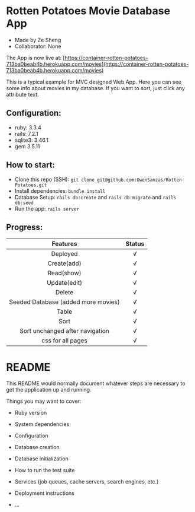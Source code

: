 # Rotten Potatoes Movie Database App
- Made by Ze Sheng
- Collaborator: None

The App is now live at: [https://container-rotten-potatoes-713ba0beab4b.herokuapp.com/movies](https://container-rotten-potatoes-713ba0beab4b.herokuapp.com/movies)

This is a typical example for MVC designed Web App. Here you can see some info about movies in my database. If you want to sort, just click any attribute text.

## Configuration:
- ruby: 3.3.4
- rails: 7.2.1
- sqlite3: 3.46.1
- gem 3.5.11

## How to start:
- Clone this repo (SSH):
  `git clone git@github.com:OwenSanzas/Rotten-Potatoes.git`
- Install dependencies:
  `bundle install`
- Database Setup:
  `rails db:create` and `rails db:migrate` and `rails db:seed`
- Run the app:
  `rails server`

## Progress:
|      Features      | Status |
|:------------------:|:------:|
|       Deployed       |   √    |
|       Create(add)       |   √    |
|        Read(show)        |   √    |
|        Update(edit)        |   √    |
|     Delete      |   √    |
|        Seeded Database (added more movies)        |   √    |
|       Table        |   √    |
|       Sort       |   √    |
|        Sort unchanged after navigation        |   √    |
| css for all pages |   √    |



# README

This README would normally document whatever steps are necessary to get the
application up and running.

Things you may want to cover:

* Ruby version

* System dependencies

* Configuration

* Database creation

* Database initialization

* How to run the test suite

* Services (job queues, cache servers, search engines, etc.)

* Deployment instructions

* ...
